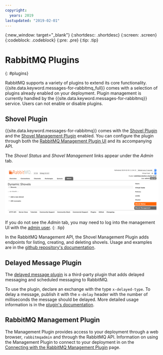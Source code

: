 ```yaml
---
copyright:
  years: 2019
lastupdated: "2019-02-01"
---
```


{:new_window: target="_blank"}
{:shortdesc: .shortdesc}
{:screen: .screen}
{:codeblock: .codeblock}
{:pre: .pre}
{:tip: .tip}


# RabbitMQ Plugins
{: #plugins}

RabbitMQ supports a variety of plugins to extend its core functionality. {{site.data.keyword.messages-for-rabbitmq_full}} comes with a selection of plugins already enabled on your deployment. Plugin management is currently handled by the {{site.data.keyword.messages-for-rabbitmq}} service. Users can not enable or disable plugins.

## Shovel Plugin

{{site.data.keyword.messages-for-rabbitmq}} comes with the [Shovel Plugin](https://www.rabbitmq.com/shovel.html) and the [Shovel Management Plugin](https://github.com/rabbitmq/rabbitmq-shovel-management) enabled. You can configure the plugin through both the [RabbitMQ Management Plugin UI](./connecting-cli-client.html) and its accompanying API.

The _Shovel Status_ and _Shovel Management_ links appear under the _Admin_ tab.

![Admin tab with the Shovel Plugin](images/plugins-shovel-ui.png)

If you do not see the _Admin_ tab, you may need to log into the management UI with the [admin user](/docs/services/messages-for-rabbitmq?topic=messages-for-rabbitmq-admin-password). 
{: .tip}

In the RabbitMQ Management API, the Shovel Management Plugin adds endpoints for listing, creating, and deleting shovels. Usage and examples are in the [github repository's documentation](https://github.com/rabbitmq/rabbitmq-shovel-management#usage).

## Delayed Message Plugin

The [delayed message plugin](https://github.com/rabbitmq/rabbitmq-delayed-message-exchange) is a third-party plugin that adds delayed messaging and scheduled messaging to RabbitMQ. 

To use the plugin, declare an exchange with the type `x-delayed-type`. To delay a message, publish it with the `x-delay` header with the number of milliseconds the message should be delayed. More detailed usage information is in the [plugin's documentation](https://github.com/rabbitmq/rabbitmq-delayed-message-exchange#usage).

## RabbitMQ Management Plugin

The Management Plugin provides access to your deployment through a web browser, `rabbitmqadmin` and through the RabbitMQ API. Information on using the Management Plugin to connect to your deployment in on the [Connecting with the RabbitMQ Management Plugin](/docs/services/messages-for-rabbitmq?topic=messages-for-rabbitmq-management-plugin) page.
